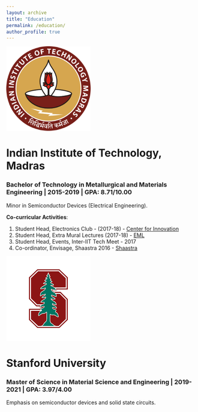 ```yaml
---
layout: archive
title: "Education"
permalink: /education/
author_profile: true
---
```


![IITM image](/images/IIT_Madras_logo.png)
# Indian Institute of Technology, Madras
### Bachelor of Technology in Metallurgical and Materials Engineering | 2015-2019 | GPA: 8.71/10.00

Minor in Semiconductor Devices (Electrical Engineering). 


**Co-curricular Activities**:
1. Student Head, Electronics Club - (2017-18) - [Center for Innovation](https://cfi.iitm.ac.in/)
2. Student Head, Extra Mural Lectures (2017-18) - [EML](https://www.instagram.com/emliitm/?hl=en)
3. Student Head, Events, Inter-IIT Tech Meet - 2017 
4. Co-ordinator, Envisage, Shaastra 2016 - [Shaastra](https://www.shaastra.org/)


![Stanford image](/images/stanford.png)
# Stanford University
### Master of Science in Material Science and Engineering | 2019-2021 | GPA: 3.97/4.00

Emphasis on semiconductor devices and solid state circuits.


<!---
{% if author.googlescholar %}
  You can also find my articles on <u><a href="{{author.googlescholar}}">my Google Scholar profile</a>.</u>
{% endif %}

{% include base_path %}

{% for post in site.publications reversed %}
  {% include archive-single.html %}
{% endfor %}
--->
